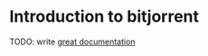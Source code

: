 # Introduction to bitjorrent

TODO: write [great documentation](http://jacobian.org/writing/what-to-write/)
